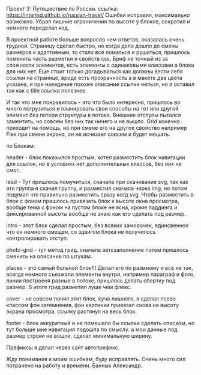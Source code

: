 Проект 3: Путешествие по России. ссылка: https://interind.github.io/russian-travel/
Ошибки исправил, максимально возможно.
Убрал лишние ограничения по высоте у блоков, сократил и немного переделал код. 

В проектной работе больше вопросов чем ответов, оказалась очень трудной.
Страницу сделал быстро, но когда дело дошло до смены размеров к адаптивным, то стало всё ломаться и рушиться,
пришлось поменять часть разметки и свойств css.
Бриф не точный из за сложности элементов, есть элементы с одинаковыми классами а блока для них нет.
Еще стоит только догадываться как должны вести себя ссылки на странице, вроде есть прозрачность а в макете два цвета указана, и при 
наведение похоже описание ссылки нельзя, но я оставил так как с title ссылка полезнее. 

И так что мне понравилось - это что было интересно, пришлось во много погрузиться и планировать свои способы на тот или другой элемент 
без потери структуры в потоке.
Внешние отступы пытался заментить, но совсем без них так ничего и не вышло.
Grid конечно приходит на помощь, но при смене его на другое свойство например Flex при смене экрана, он не исчезает совсем и будет мешать.

по Блокам:

header - блок показылся простым, хотел разместить блок навигации для ссылок, но в условиях нет дополнительных классов, без них не смог.

lead - Тут пришлось помучиться, сначала при скачивание svg, так как это группа я скачал группу, и разместил сначала через img, но потом подумал что 
правильно разместить сразу когд svg. Чтобы разместить в блок с фоном пришлось привязать блок к высоте окна просмотра, вообще тема с фоном на пустом блоке не ясна, кроме паддинга и фиксированной высоты вообще не знаю как его сделать под размер.

intro - этот блок сделал простым, без всяких заморочек, единсвенное что он немного смещен, со здвигом блока не получилось контролировать отступ.

photo-grid - тут метод грид. сначала автозаполнение потом пришлось сменить на описание по штукам.

places - это самый больной блок!!! Делал его по размному и все не так, всегда немного съезжали элементы внутри, например параграф и фото, линии построеня разные в потоке, пришлось делать обертку под размер. В итоге грид разметил луше чем флекс.

cover - не совсем понял этот блок, куча лишнего, я сделал псево классом фон затемнения, фон картинки привязал снова на высоту экрана просмотра.
ссылку растянул на весь блок.

footer - блок аккуратный и не помешало бы ссылки сделать списком, но тут больше мне навигация подошла по смыслу. а мои данные под размер строки не вошли, сделал минимальную ширину.

Префиксы я делал через сайт автопрефикс. 

Жду понимания к моим ошибкам, буду исправлять. Очень много сил потрачено на работу и времени. Банных Александр.